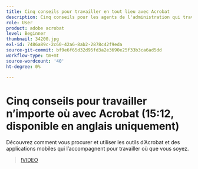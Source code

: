 ```yaml
---
title: Cinq conseils pour travailler en tout lieu avec Acrobat
description: Cinq conseils pour les agents de l'administration qui travaillent partout avec Acrobat
role: User
product: adobe acrobat
level: Beginner
thumbnail: 34200.jpg
exl-id: 7486a89c-2c60-42a6-8ab2-2878c42f9eda
source-git-commit: bf9e6f65d32d95fd3a2e3690e25f33b3ca6ad5dd
workflow-type: tm+mt
source-wordcount: '40'
ht-degree: 0%

---
```


# Cinq conseils pour travailler n’importe où avec Acrobat (15:12, disponible en anglais uniquement)

Découvrez comment vous procurer et utiliser les outils d’Acrobat et des applications mobiles qui l’accompagnent pour travailler où que vous soyez.

>[!VIDEO](https://video.tv.adobe.com/v/34200?hidetitle=true)
